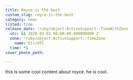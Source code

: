 ```yaml
---
title: Royce is the best
custom_slug: royce-is-the-best
category: news
listed: true
release_date: !ruby/object:ActiveSupport::TimeWithZone
  utc: &1 2020-03-03 00:00:00.000000000 Z
  zone: !ruby/object:ActiveSupport::TimeZone
    name: Etc/UTC
  time: *1
cover_photo_path: 

---
```

this is some cool content about royce. he is cool.